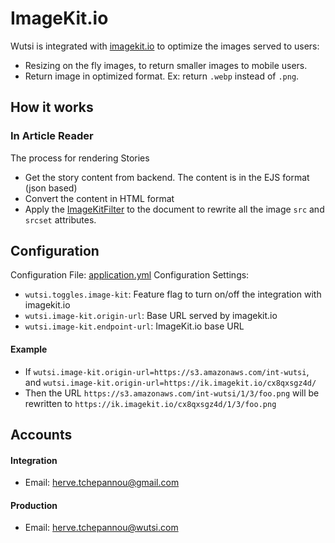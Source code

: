 # ImageKit.io
Wutsi is integrated with [imagekit.io](https://imagekit.io) to optimize the images served to users: 
- Resizing on the fly images, to return smaller images to mobile users.
- Return image in optimized format. Ex: return `.webp` instead of `.png`.

## How it works
### In Article Reader
The process for rendering Stories
- Get the story content from backend. The content is in the EJS format (json based)
- Convert the content in HTML format
- Apply the [ImageKitFilter](https://github.com/WutsiTeam/wutsi-blog-web/blob/master/src/main/kotlin/com/wutsi/blog/app/service/editorjs/ImageKitFilter.kt) to the document to rewrite all the image `src` and `srcset` attributes.

## Configuration
Configuration File: [application.yml](https://github.com/WutsiTeam/wutsi-blog-service/blob/master/src/main/resources/application.yml)
Configuration Settings:
- `wutsi.toggles.image-kit`: Feature flag to turn on/off the integration with imagekit.io
- `wutsi.image-kit.origin-url`: Base URL served by imagekit.io
- `wutsi.image-kit.endpoint-url`: ImageKit.io base URL

#### Example
- If `wutsi.image-kit.origin-url=https://s3.amazonaws.com/int-wutsi`, and `wutsi.image-kit.origin-url=https://ik.imagekit.io/cx8qxsgz4d/`
- Then the URL `https://s3.amazonaws.com/int-wutsi/1/3/foo.png` will be rewritten to  `https://ik.imagekit.io/cx8qxsgz4d/1/3/foo.png`

## Accounts
#### Integration
- Email: herve.tchepannou@gmail.com

#### Production
- Email: herve.tchepannou@wutsi.com

